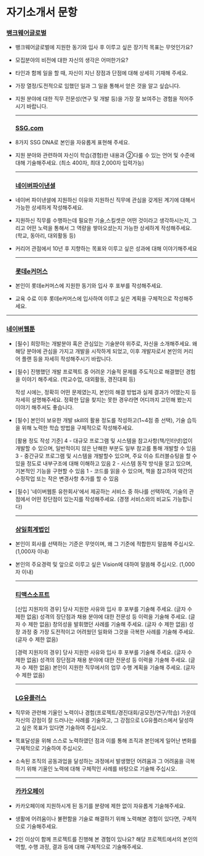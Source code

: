 # 자기소개서 문항

### [뱅크웨어글로벌](https://bankwareglobal.com/bbs/index.php?so_table=career&mode=VIEW&num=14)

- 뱅크웨어글로벌에 지원한 동기와 입사 후 이루고 싶은 장기적 목표는 무엇인가요?

- 모집분야의 비전에 대한 자신의 생각은 어떠한가요?

- 타인과 함께 일을 할 때, 자신이 지닌 장점과 단점에 대해 상세히 기재해 주세요.

- 가장 열정/도전적으로 임했던 일과 그 일을 통해서 얻은 것을 알고 싶습니다.

- 지원 분야에 대한 직무 전문성(연구 및 개발 등)을 가장 잘 보여주는 경험을 적어주시기 바랍니다.

  ***

  ### [SSG.com](https://ssg.recruiter.co.kr/appsite/company/index)

- 8가지 SSG DNA로 본인을 자유롭게 표현해 주세요.

- 지원 분야와 관련하여 자신이 학습(경험)한 내용과 ②다룰 수 있는 언어 및 수준에 대해 기술해주세요.
  (최소 400자, 최대 2,000자 입력가능)

  ***

  ### [네이버파이낸셜](https://naverfincorp-career.com/nfin/job/detail/developer?annoId=20005204&classId=&jobId=&entTypeCd=&searchTxt=)

- 네이버 파이낸셜에 지원하신 이유와 지원하신 직무에 관심을 갖게된 계기에 대해서 가능한 상세하게 작성해주세요.

- 지원하신 직무를 수행하는데 필요한 기술,스킬셋은 어떤 것이라고 생각하시는지, 그리고 어떤 노력을 통해서 그 역량을 쌓아오셨는지 가능한 상세하게 작성해주세요.(학교, 동아리, 대외활동 등)

- 커리어 관점에서 10년 후 지향하는 목표와 이루고 싶은 성과에 대해 이야기해주세요

  ***

  ### [롯데e커머스](https://recruit.lotte.co.kr/apply/announcement/detail/20592550?compcd=40013)

- 본인이 롯데e커머스에 지원한 동기와 입사 후 포부를 작성해주세요.

- 교육 수료 이후 롯데e커머스에 입사하여 이루고 싶은 계획을 구체적으로 작성해주세요.

---

### [네이버웹툰](https://recruit.webtoonscorp.com/webtoon/ko/joinUs)

- [필수] 희망하는 개발분야 혹은 관심있는 기술분야 위주로, 자신을 소개해주세요.
  왜 해당 분야에 관심을 가지고 개발을 시작하게 되었고, 이후 개발자로서 본인의 커리어 플랜 등을 자세히 작성해주시기 바랍니다.

- [필수] 진행했던 개발 프로젝트 중 어려운 기술적 문제를 주도적으로 해결했던 경험을 이야기 해주세요. (학교수업, 대외활동, 경진대회 등)

  작성 시에는, 정확히 어떤 문제였는지, 본인의 해결 방법과 실제 결과가 어땠는지 등 자세히 설명해주세요.
  정확한 답을 찾지는 못한 경우라면 어디까지 고민해 봤는지 이야기 해주셔도 좋습니다.

- [필수] 본인이 보유한 개발 skill의 활용 정도를 작성하고(1~4점 중 선택), 기술 습득을 위해 노력한 학습 방법을 구체적으로 작성해주세요.

  [활용 정도 작성 기준]
  4 - 대규모 프로그램 및 시스템을 참고사항(책/인터넷)없이 개발할 수 있으며, 일반적이지 않은 난해한 부분도 일부 참고를 통해 개발할 수 있음
  3 - 중간규모 프로그램 및 시스템을 개발할수 있으며, 주요 이슈 트러블슈팅을 할 수 있을 정도로 내부구조에 대해 이해하고 있음
  2 - 시스템 동작 방식을 알고 있으며, 기본적인 기능을 구현할 수 있음
  1 - 코드를 읽을 수 있으며, 책을 참고하여 약간의 수정작업 또는 작은 변경사항 추가를 할 수 있음

- [필수] '네이버웹툰 유한회사'에서 제공하는 서비스 중 하나를 선택하여, 기술의 관점에서 어떤 장단점이 있는지를 작성해주세요. (경쟁 서비스와의 비교도 가능합니다)

  ***

  ### [삼일회계법인](http://www.samilacademy.com/)

- 본인이 회사를 선택하는 기준은 무엇이며, 왜 그 기준에 적합한지 말씀해 주십시오. (1,000자 이내)

- 본인의 주요경력 및 앞으로 이루고 싶은 Vision에 대하여 말씀해 주십시오. (1,000자 이내)

  ***

  ### [티맥스소프트](https://kr.tmaxsoft.com/recruit/recruitNotice.do)

  [신입 지원자의 경우]
  당사 지원한 사유와 입사 후 포부를 기술해 주세요. (글자 수 제한 없음)
  성격의 장단점과 채용 분야에 대한 전문성 등 이력을 기술해 주세요. (글자 수 제한 없음)
  창의성을 발휘했던 사례를 기술해 주세요. (글자 수 제한 없음)
  성장 과정 중 가장 도전적이고 어려웠던 일화와 그것을 극복한 사례를 기술해 주세요. (글자 수 제한 없음)

  [경력 지원자의 경우]
  당사 지원한 사유와 입사 후 포부를 기술해 주세요. (글자 수 제한 없음)
  성격의 장단점과 채용 분야에 대한 전문성 등 이력을 기술해 주세요. (글자 수 제한 없음)
  본인이 지원한 직무에서의 업무 수행 계획을 기술해 주세요. (글자 수 제한 없음)

  ***

  ### [LG유플러스](https://apply.lg.com/app/job/RetrieveJobNotices.rpi?sCompanyCode=LGT)

- 직무와 관련해 기울인 노력이나 경험(프로젝트/경진대회/공모전/연구/학습) 가운데 자신의 강점이 잘 드러나는 사례를 기술하고, 그 강점으로 LG유플러스에서 달성하고 싶은 목표가 있다면 기술하여 주십시오.

- 목표달성을 위해 스스로 노력하였던 점과 이를 통해 조직과 본인에게 일어난 변화를 구체적으로 기술하여 주십시오.

- 소속된 조직의 공동과업을 달성하는 과정에서 발생했던 어려움과 그 어려움을 극복하기 위해 기울인 노력에 대해 구체적인 사례를 바탕으로 기술해 주십시오.

  ***

  ### [카카오페이](https://kakaopay.recruiter.co.kr/app/jobnotice/view?systemKindCode=MRS2&jobnoticeSn=97732)

- 카카오페이에 지원하시게 된 동기를 분량에 제한 없이 자유롭게 기술해주세요.

- 생활에 어려움이나 불편함을 기술로 해결하기 위해 노력해본 경험이 있다면, 구체적으로 기술해주세요.

- 2인 이상이 함께 프로젝트를 진행해 본 경험이 있나요? 해당 프로젝트에서의 본인의 역할, 수행 과정, 결과 등에 대해 구체적으로 기술해주세요.
